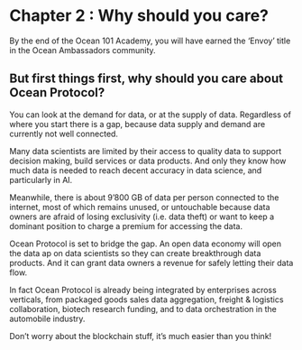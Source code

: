 # Chapter 2 : Why should you care?

<dialog character="squid">Are you ready to explore the ocean down to its depths? Take the dive and discover its amazing underworld. We’ll get to the bottom of it.</dialog>

By the end of the Ocean 101 Academy, you will have earned the ‘Envoy’ title in the Ocean Ambassadors community.

## But first things first, why should you care about Ocean Protocol?

You can look at the demand for data, or at the supply of data. Regardless of where you start there is a gap, because data supply and demand are currently not well connected.

Many data scientists are limited by their access to quality data to support decision making, build services or data products. And only they know how much data is needed to reach decent accuracy in data science, and particularly in AI.

Meanwhile, there is about 9’800 GB of data per person connected to the internet, most of which remains unused, or untouchable because data owners are afraid of losing exclusivity (i.e. data theft) or want to keep a dominant position to charge a premium for accessing the data.

Ocean Protocol is set to bridge the gap. An open data economy will open the data ap on data scientists so they can create breakthrough data products. And it can grant data owners a revenue for safely letting their data flow.

In fact Ocean Protocol is already being integrated by enterprises across verticals, from packaged goods sales data aggregation, freight & logistics collaboration, biotech research funding, and to data orchestration in the automobile industry.

Don’t worry about the blockchain stuff, it’s much easier than you think!
